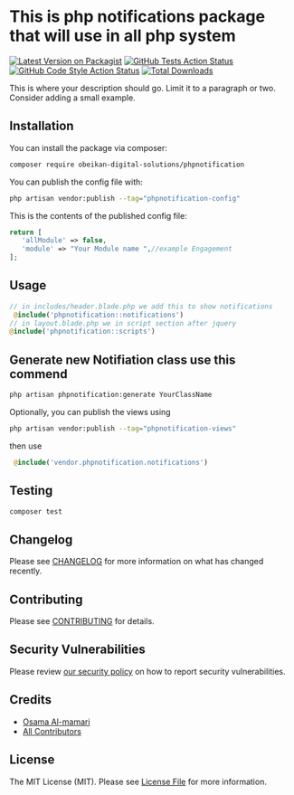 # This is php   notifications package that will use in all php system

[![Latest Version on Packagist](https://img.shields.io/packagist/v/obeikan-digital-solutions/phpnotification.svg?style=flat-square)](https://packagist.org/packages/obeikan-digital-solutions/phpnotification)
[![GitHub Tests Action Status](https://img.shields.io/github/actions/workflow/status/obeikan-digital-solutions/phpnotification/run-tests.yml?branch=main&label=tests&style=flat-square)](https://github.com/obeikan-digital-solutions/phpnotification/actions?query=workflow%3Arun-tests+branch%3Amain)
[![GitHub Code Style Action Status](https://img.shields.io/github/actions/workflow/status/obeikan-digital-solutions/phpnotification/fix-php-code-style-issues.yml?branch=main&label=code%20style&style=flat-square)](https://github.com/obeikan-digital-solutions/phpnotification/actions?query=workflow%3A"Fix+PHP+code+style+issues"+branch%3Amain)
[![Total Downloads](https://img.shields.io/packagist/dt/obeikan-digital-solutions/phpnotification.svg?style=flat-square)](https://packagist.org/packages/obeikan-digital-solutions/phpnotification)

This is where your description should go. Limit it to a paragraph or two. Consider adding a small example.


## Installation

You can install the package via composer:

```bash
composer require obeikan-digital-solutions/phpnotification
```

[//]: # (You can publish and run the migrations with:)

[//]: # ()
[//]: # (```bash)

[//]: # (php artisan vendor:publish --tag="phpnotification-migrations")

[//]: # (php artisan migrate)

[//]: # (```)

[//]: # (to use notification in view you can use :)

[//]: # ()
[//]: # (```php)

[//]: # ( @include&#40;'phpnotification::notifications'&#41;)

[//]: # ()
[//]: # (```)


You can publish the config file with:

```bash
php artisan vendor:publish --tag="phpnotification-config"
```

This is the contents of the published config file:

```php
return [
   'allModule' => false,
   'module' => "Your Module name ",//example Engagement
];
```


## Usage

```php
// in includes/header.blade.php we add this to show notifications
 @include('phpnotification::notifications')
// in layout.blade.php we in script section after jquery
@include('phpnotification::scripts')
```

## Generate new Notifiation class use this commend

```bash
php artisan phpnotification:generate YourClassName

```



Optionally, you can publish the views using

```bash
php artisan vendor:publish --tag="phpnotification-views"
```

then use
```php
 @include('vendor.phpnotification.notifications')

```

## Testing

```bash
composer test
```

## Changelog

Please see [CHANGELOG](CHANGELOG.md) for more information on what has changed recently.

## Contributing

Please see [CONTRIBUTING](CONTRIBUTING.md) for details.

## Security Vulnerabilities

Please review [our security policy](../../security/policy) on how to report security vulnerabilities.

## Credits

- [Osama Al-mamari](https://github.com/Obeikan-Digital-Solutions)
- [All Contributors](../../contributors)

## License

The MIT License (MIT). Please see [License File](LICENSE.md) for more information.
